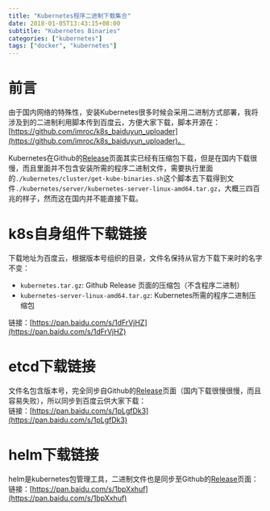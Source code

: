 ```yaml
---
title: "Kubernetes程序二进制下载集合"
date: 2018-01-05T13:43:15+08:00
subtitle: "Kubernetes Binaries"
categories: ["kubernetes"]
tags: ["docker", "kubernetes"]
---
```


# 前言
由于国内网络的特殊性，安装Kubernetes很多时候会采用二进制方式部署，我将涉及到的二进制利用脚本传到百度云，方便大家下载，脚本开源在：[https://github.com/imroc/k8s_baiduyun_uploader](https://github.com/imroc/k8s_baiduyun_uploader)。  
  
Kubernetes在Github的[Release](https://github.com/kubernetes/kubernetes/releases)页面其实已经有压缩包下载，但是在国内下载很慢，而且里面并不包含安装所需的程序二进制文件，需要执行里面的`./kubernetes/cluster/get-kube-binaries.sh`这个脚本去下载得到文件`./kubernetes/server/kubernetes-server-linux-amd64.tar.gz`，大概三四百兆的样子，然而这在国内并不能直接下载。

# k8s自身组件下载链接
下载地址为百度云，根据版本号组织的目录，文件名保持从官方下载下来时的名字不变：

- `kubernetes.tar.gz`: Github Release 页面的压缩包（不含程序二进制）  
- `kubernetes-server-linux-amd64.tar.gz`: Kubernetes所需的程序二进制压缩包   

链接：[https://pan.baidu.com/s/1dFrVjHZ](https://pan.baidu.com/s/1dFrVjHZ)


# etcd下载链接
文件名包含版本号，完全同步自Github的[Release](https://github.com/coreos/etcd/releases)页面（国内下载很慢很慢，而且容易失败），所以同步到百度云供大家下载：  
链接：[https://pan.baidu.com/s/1pLgfDk3](https://pan.baidu.com/s/1pLgfDk3)

# helm下载链接
helm是kubernetes包管理工具，二进制文件也是同步至Github的[Release](https://github.com/kubernetes/helm/releases)页面：  
链接：[https://pan.baidu.com/s/1bpXxhuf](https://pan.baidu.com/s/1bpXxhuf)
